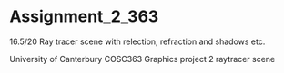 # Assignment_2_363
16.5/20 Ray tracer scene with relection, refraction and shadows etc.

University of Canterbury COSC363 Graphics project 2 raytracer scene
